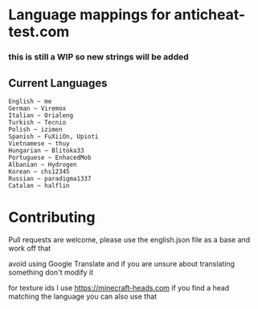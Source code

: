 # Language mappings for anticheat-test.com
### this is still a WIP so new strings will be added

## Current Languages
```
English ~ me
German ~ Viremox
Italian ~ Orialeng
Turkish ~ Tecnio
Polish ~ izimen
Spanish ~ FuXiiOn, Upioti
Vietnamese ~ thuy
Hungarian ~ Blitoka33
Portuguese ~ EnhacedMob
Albanian ~ Hydrogen
Korean ~ chs12345
Russian ~ paradigma1337
Catalan ~ halflin
```

# Contributing
Pull requests are welcome, please use the english.json file as a base and work off that

avoid using Google Translate and if you are unsure about translating something don't modify it

for texture ids I use https://minecraft-heads.com if you find a head matching the language you can also use that